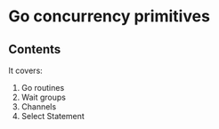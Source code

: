 # Go concurrency primitives
## Contents
It covers: 
1. Go routines
2. Wait groups
3. Channels
4. Select Statement